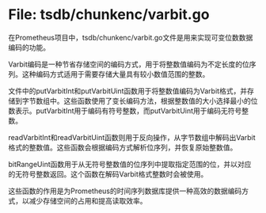 # File: tsdb/chunkenc/varbit.go

在Prometheus项目中，tsdb/chunkenc/varbit.go文件是用来实现可变位数数据编码的功能。

Varbit编码是一种节省存储空间的编码方式，用于将整数值编码为不定长度的位序列。这种编码方式适用于需要存储大量具有较小数值范围的整数。

文件中的putVarbitInt和putVarbitUint函数用于将整数值编码为Varbit格式，并存储到字节数组中。这些函数使用了变长编码方法，根据整数值的大小选择最小的位数表示。putVarbitInt用于编码有符号整数，而putVarbitUint用于编码无符号整数。

readVarbitInt和readVarbitUint函数则用于反向操作，从字节数组中解码出Varbit格式的整数值。这些函数会根据编码方式解析位序列，并恢复原始整数值。

bitRangeUint函数用于从无符号整数值的位序列中提取指定范围的位，并以对应的无符号整数返回。这个函数在解码Varbit格式整数时会被使用。

这些函数的作用是为Prometheus的时间序列数据库提供一种高效的数据编码方式，以减少存储空间的占用和提高读取效率。

